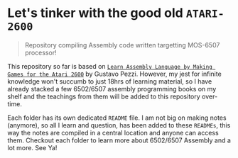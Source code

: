 # Let's tinker with the good old `ATARI-2600`

> Repository compiling Assembly code written targetting MOS-6507 processor!

This repository so far is based on [`Learn Assembly Language by Making Games for the Atari 2600`](https://www.udemy.com/course/programming-games-for-the-atari-2600/) by Gustavo Pezzi. However, my jest for infinite knowledge won't succumb to just 18hrs of learning material, so I have already stacked a few 6502/6507 assembly programming books on my shelf and the teachings from them will be added to this repository over-time.

Each folder has its own dedicated `README` file. I am not big on making notes (anymore), so all I learn and question, has been added to these `READMEs`, this way the notes are compiled in a central location and anyone can access them. Checkout each folder to learn more about 6502/6507 Assembly and a lot more. See Ya!
